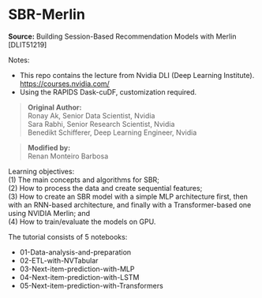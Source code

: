 # SBR-Merlin
 
**Source:** Building Session-Based Recommendation Models with Merlin [DLIT51219] <br/>

Notes: <br/>
- This repo contains the lecture from Nvidia DLI (Deep Learning Institute). <br/>
https://courses.nvidia.com/
- Using the RAPIDS Dask-cuDF, customization required.


> **Original Author:** <br/>
Ronay Ak, Senior Data Scientist, Nvidia <br/>
Sara Rabhi, Senior Research Scientist, Nvidia <br/>
Benedikt Schifferer, Deep Learning Engineer, Nvidia <br/>

> **Modified by:** <br/>
Renan Monteiro Barbosa <br/>

Learning objectives: <br/>
(1) The main concepts and algorithms for SBR; <br/>
(2) How to process the data and create sequential features;<br/>
(3) How to create an SBR model with a simple MLP architecture first, then with an RNN-based architecture, and finally with a Transformer-based one using NVIDIA Merlin; and <br/>
(4) How to train/evaluate the models on GPU. <br/>


The tutorial consists of 5 notebooks: <br>
- 01-Data-analysis-and-preparation
- 02-ETL-with-NVTabular
- 03-Next-item-prediction-with-MLP
- 04-Next-item-prediction-with-LSTM
- 05-Next-item-prediction-with-Transformers

